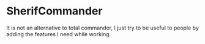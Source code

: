 # SherifCommander
It is not an alternative to total commander, I just try to be useful to people by adding the features I need while working.
